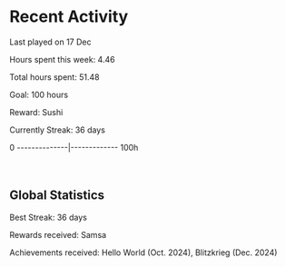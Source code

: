 # Recent Activity
Last played on 17 Dec  

Hours spent this week: 4.46  

Total hours spent: 51.48  

Goal: 100 hours  

Reward: Sushi  

Currently Streak: 36 days 

0 --------------|------------- 100h  
<br><br>

## Global Statistics
Best Streak: 36 days

Rewards received: Samsa

Achievements received: Hello World (Oct. 2024), Blitzkrieg (Dec. 2024)
